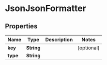 

# JsonJsonFormatter


## Properties

| Name | Type | Description | Notes |
|------------ | ------------- | ------------- | -------------|
|**key** | **String** |  |  [optional] |
|**type** | **String** |  |  |



